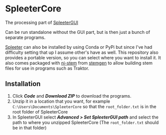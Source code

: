 # SpleeterCore

The processing part of [SpleeterGUI](https://github.com/thooore/SpleeterGUI)

Can be run standalone without the GUI part, but is then just a bunch of separate programs.

[Spleeter](https://github.com/deezer/spleeter) can also be installed by using Conda or PyPi but since I've had difficulty setting that up I assume other's have as well. This repository also provides a portable version, so you can select where you want to install it. It also comes packaged with [ni-stem](https://github.com/thooore/ni-stem) from [stemgen](https://github.com/axeldelafosse/stemgen) to allow building stem files for use in programs such as Traktor. 

## Installation
1. Click ***Code*** and ***Download ZIP*** to download the programs.
2. Unzip it in a location that you want, for example `C:\Users\Documents\SpleeterCore` so that the `root_folder.txt` is in the root folder of SpleeterCore
3. In SpleeterGUI select ***Advanced > Set SpleeterGUI path*** and select the path to where you unzipped SpleeterCore (The `root_folder.txt` should be in that folder) 


